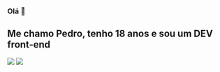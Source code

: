 ### Olá 👋

## Me chamo Pedro, tenho 18 anos e sou um DEV front-end

<img aling="left" src="https://github-readme-stats.vercel.app/api?username=PedroSouza157998&show_icons=true&hide_border=true&count_private=true"/>

<img aling="left" src="https://github-readme-stats.vercel.app/api/top-langs/?username=PedroSouza157998&&langs_count=8&count_private=true&layout=compact&hide=Jupyter%20Notebook"/>
